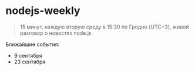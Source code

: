 # nodejs-weekly

> 15 минут, каждую вторую среду в 15:30 по Гродно (UTC+3), живой разговор о новостях node.js

Ближайшие события:

* 9 сентября
* 23 сентября
